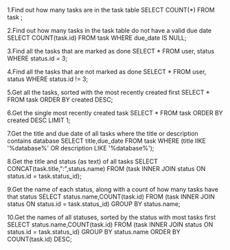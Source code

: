 


1.Find out how many tasks are in the task table
SELECT COUNT(*)
FROM task ;

2.Find out how many tasks in the task table do not have a valid due date
SELECT COUNT(task.id)
FROM task
WHERE due_date IS NULL;

3.Find all the tasks that are marked as done
SELECT * 
FROM user, status 
WHERE status.id = 3;

4.Find all the tasks that are not marked as done
SELECT * 
FROM user, status 
WHERE status.id != 3;

5.Get all the tasks, sorted with the most recently created first
SELECT *
FROM task
ORDER BY created DESC;

6.Get the single most recently created task
SELECT *
FROM task
ORDER BY created DESC
LIMIT 1;

7.Get the title and due date of all tasks where the title or description contains database
SELECT title,due_date
FROM task
WHERE (title lIKE '%database%' OR description LIKE '%database%');

8.Get the title and status (as text) of all tasks
SELECT CONCAT(task.title,":",status.name)
FROM (task INNER JOIN status
ON status.id = task.status_id);

9.Get the name of each status, along with a count of how many tasks have that status
SELECT status.name,COUNT(task.id)
FROM (task INNER JOIN status
ON status.id = task.status_id)
GROUP BY status.name;

10.Get the names of all statuses, sorted by the status with most tasks first
SELECT status.name,COUNT(task.id)
FROM (task INNER JOIN status
ON status.id = task.status_id)
GROUP BY status.name
ORDER BY COUNT(task.id) DESC;
